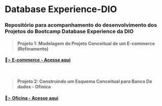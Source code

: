 # Database Experience-DIO
### Repositório para acompanhamento do desenvolvimento dos Projetos do Bootcamp Database Experience da DIO

> #### Projeto 1: Modelagem de Projeto Conceitual de um E-commerce (Refinamento)



🔗[> **E-commerce - Acesse aqui**](https://github.com/ngadev23/Database-Experience-DIO/blob/main/ecommerce_refinamento.png)


&nbsp;

> #### Projeto 2: Construindo um Esquema Conceitual para Banco De dados - Ofinica

🔗[> **Oficina - Acesse aqui**](https://github.com/ngadev23/Database-Experience-DIO/blob/main/oficina.png)
